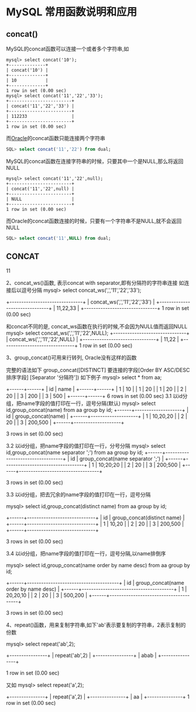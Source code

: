 # MySQL 常用函数说明和应用

## concat()

MySQL的concat函数可以连接一个或者多个字符串,如

```mysql
mysql> select concat('10');
+--------------+
| concat('10') |
+--------------+
| 10           |
+--------------+
1 row in set (0.00 sec)
mysql> select concat('11','22','33');
+------------------------+
| concat('11','22','33') |
+------------------------+
| 112233                 |
+------------------------+
1 row in set (0.00 sec)
```



而[Oracle](http://www.2cto.com/database/Oracle/)的concat函数只能连接两个字符串

```sql
SQL> select concat('11','22') from dual;
```

MySQL的concat函数在连接字符串的时候，只要其中一个是NULL,那么将返回NULL

```mysql
mysql> select concat('11','22',null);
+------------------------+
| concat('11','22',null) |
+------------------------+
| NULL                   |
+------------------------+
1 row in set (0.00 sec)
```



而Oracle的concat函数连接的时候，只要有一个字符串不是NULL,就不会返回NULL

```sql
SQL> select concat('11',NULL) from dual;
```

CONCAT
--
11

2、concat_ws()函数, 表示concat with separator,即有分隔符的字符串连接
如连接后以逗号分隔
mysql> select concat_ws(',','11','22','33');

+-------------------------------+
| concat_ws(',','11','22','33') |
+-------------------------------+
| 11,22,33                      |
+-------------------------------+
1 row in set (0.00 sec)

和concat不同的是, concat_ws函数在执行的时候,不会因为NULL值而返回NULL
mysql> select concat_ws(',','11','22',NULL);
+-------------------------------+
| concat_ws(',','11','22',NULL) |
+-------------------------------+
| 11,22                         |
+-------------------------------+
1 row in set (0.00 sec)

3、group_concat()可用来行转列, Oracle没有这样的函数

完整的语法如下
group_concat([DISTINCT] 要连接的字段[Order BY ASC/DESC 排序字段] [Separator '分隔符'])
如下例子
mysql> select * from aa;

+------+------+
| id   | name |
+------+------+
|    1 | 10   |
|    1 | 20   |
|    1 | 20   |
|    2 | 20   |
|    3 | 200  |
|    3 | 500  |
+------+------+
6 rows in set (0.00 sec)
3.1 以id分组，把name字段的值打印在一行，逗号分隔(默认)
mysql> select id,group_concat(name) from aa group by id;
+------+--------------------+
| id   | group_concat(name) |
+------+--------------------+
|    1 | 10,20,20           |
|    2 | 20                 |
|    3 | 200,500            |
+------+--------------------+

3 rows in set (0.00 sec)

3.2 以id分组，把name字段的值打印在一行，分号分隔
mysql> select id,group_concat(name separator ';') from aa group by id;
+------+----------------------------------+
| id   | group_concat(name separator ';') |
+------+----------------------------------+
|    1 | 10;20;20                         |
|    2 | 20                               |
|    3 | 200;500                          |
+------+----------------------------------+

3 rows in set (0.00 sec)

3.3 以id分组，把去冗余的name字段的值打印在一行，逗号分隔

mysql> select id,group_concat(distinct name) from aa group by id;

+------+-----------------------------+
| id   | group_concat(distinct name) |
+------+-----------------------------+
|    1 | 10,20                       |
|    2 | 20                          |
|    3 | 200,500                     |
+------+-----------------------------+

3 rows in set (0.00 sec)

3.4 以id分组，把name字段的值打印在一行，逗号分隔,以name排倒序

mysql> select id,group_concat(name order by name desc) from aa group by id;

+------+---------------------------------------+
| id   | group_concat(name order by name desc) |
+------+---------------------------------------+
|    1 | 20,20,10                              |
|    2 | 20                                    |
|    3 | 500,200                               |
+------+---------------------------------------+

3 rows in set (0.00 sec)

4、repeat()函数，用来复制字符串,如下'ab'表示要复制的字符串，2表示复制的份数

mysql> select repeat('ab',2);

+----------------+
| repeat('ab',2) |
+----------------+
| abab           |
+----------------+

1 row in set (0.00 sec)

又如
mysql> select repeat('a',2);

+---------------+
| repeat('a',2) |
+---------------+
| aa            |
+---------------+
1 row in set (0.00 sec)